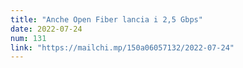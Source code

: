 ```yaml
---
title: "Anche Open Fiber lancia i 2,5 Gbps"
date: 2022-07-24
num: 131
link: "https://mailchi.mp/150a06057132/2022-07-24"
---
```

